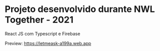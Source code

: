 # Projeto desenvolvido durante NWL Together - 2021
React JS com Typescript e Firebase

Preview: https://letmeask-a199a.web.app
